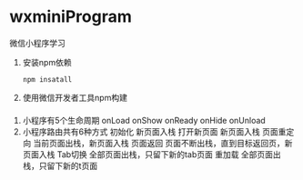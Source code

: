 # wxminiProgram
微信小程序学习


1. 安装npm依赖

    ``` npm insatall ```

2. 使用微信开发者工具npm构建

####
1. 小程序有5个生命周期
  onLoad
  onShow
  onReady
  onHide
  onUnload
2. 小程序路由共有6种方式
  初始化            新页面入栈
  打开新页面        新页面入栈
  页面重定向        当前页面出栈，新页面入栈
  页面返回          页面不断出栈，直到目标返回页，新页面入栈
  Tab切换           全部页面出栈，只留下新的tab页面
  重加载            全部页面出栈，只留下新的t页面

